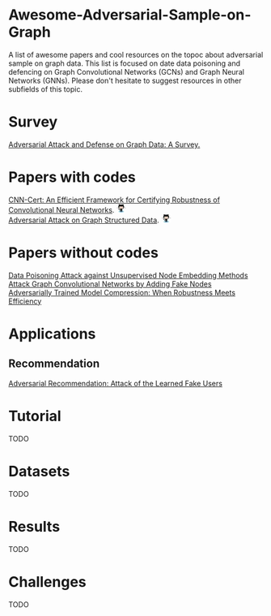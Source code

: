 # Awesome-Adversarial-Sample-on-Graph
A list of awesome papers and cool resources on the topoc about adversarial sample on graph data. This list is focused on date data poisoning and defencing on Graph Convolutional Networks (GCNs) and Graph Neural Networks (GNNs). Please don't hesitate to suggest resources in other subfields of this topic.

# Survey
[Adversarial Attack and Defense on Graph Data: A Survey.](https://arxiv.org/abs/1812.10528)  

# Papers with codes
[CNN-Cert: An Efficient Framework for Certifying Robustness of Convolutional Neural Networks](https://arxiv.org/abs/1811.12395). [<img src="imgs/Octocat_s2.jpg"/>](https://github.com/IBM/CNN-Cert)  
[Adversarial Attack on Graph Structured Data](https://arxiv.org/abs/1806.02371). [<img src="imgs/Octocat_s2.jpg"/>](https://github.com/Hanjun-Dai/graph_adversarial_attack)

# Papers without codes
 
[Data Poisoning Attack against Unsupervised Node Embedding Methods](https://arxiv.org/abs/1810.12881)  
[Attack Graph Convolutional Networks by Adding Fake Nodes](https://arxiv.org/abs/1810.10751)  
[Adversarially Trained Model Compression: When Robustness Meets Efficiency](https://arxiv.org/abs/1902.03538)  

# Applications
## Recommendation
[Adversarial Recommendation: Attack of the Learned Fake Users](https://arxiv.org/abs/1809.08336)  


# Tutorial 
TODO

# Datasets
TODO


# Results
TODO



# Challenges
TODO
